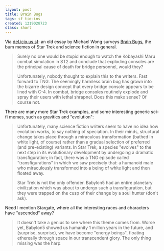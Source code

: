 ```yaml
---
layout: post
title: Brain Bugs
tags: sf tie-ins
created: 1219028723
class: short
---
```

Via [del.icio.us sf](/aggregator/sources/24):  an old essay by Michael Wong surveys [Brain Bugs](http://www.stardestroyer.net/Empire/Essays/BrainBugs.html), the bum memes of Star Trek and science fiction in general.

> Surely no one would be stupid enough to watch the Kobayashi Maru combat simulation in ST2 and conclude that exploding consoles are the principal cause of death for bridge personnel, would they?<!--break-->
>
> Unfortunately, nobody thought to explain this to the writers. Fast forward to TNG. The seemingly harmless brain bug has grown into the bizarre design concept that every bridge console appears to be lined with C-4. In combat, bridge consoles routinely explode and spray their users with lethal shrapnel. Does this make sense? Of course not.

There are many more Star Trek examples, and some interesting generic sci-fi memes, such as gravitics and "evolution":

> Unfortunately, many science fiction writers seem to have no idea how evolution works, to say nothing of speciation. In their minds, structural change takes place through a miraculous transformation (bathed in white light, of course) rather than a gradual selection of preferred (and pre-existing) variants. In Star Trek, a species "evolves" to the next step in its evolutionary development by undergoing a dramatic transfiguration; in fact, there was a TNG episode called "transfigurations" in which we saw precisely that: a humanoid male who miraculously transformed into a being of white light and then floated away.
>
> Star Trek is not the only offender. Babylon5 had an entire planetary civilization which was about to undergo such a transfiguration, but they were trapped on the cusp of their change by a soul hunter (don't ask).

Need I mention Stargate, where all the interesting races and characters have "ascended" away?

>  It doesn't take a genius to see where this theme comes from. Worse yet, Babylon5 showed us humanity 1 million years in the future, and (surprise, surprise), we have become "energy beings", floating ethereally through space in our transcendent glory. The only thing missing was the harp.
